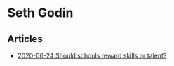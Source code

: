 # Seth Godin

## Articles
- [2020-06-24 Should schools reward skills or talent?](https://seths.blog/2020/06/should-schools-reward-skills-or-talent/)
